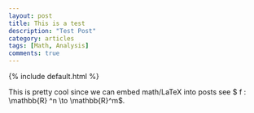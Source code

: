 ```yaml
---
layout: post
title: This is a test
description: "Test Post"
category: articles
tags: [Math, Analysis]
comments: true  
---
```


{% include default.html %}

This is pretty cool since we can embed math/LaTeX into posts see $ f :
\mathbb{R} ^n \to \mathbb{R}^m$.

